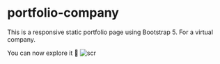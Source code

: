# portfolio-company
This is a responsive static portfolio page using Bootstrap 5. For a virtual company.

You can now explore it 🤗
![scr](https://user-images.githubusercontent.com/112755848/196058186-02f66054-75a3-4a4f-aba1-397730c1124c.JPG)
